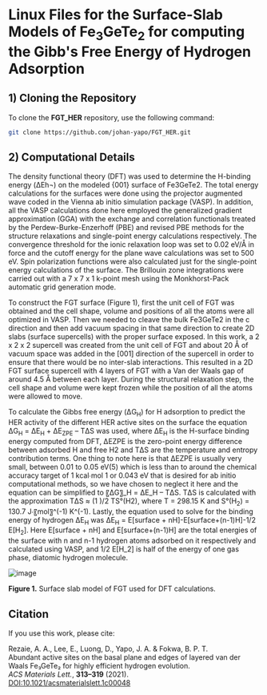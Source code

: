 # Linux Files for the Surface-Slab Models of Fe<sub>3</sub>GeTe<sub>2</sub> for computing the Gibb's Free Energy of Hydrogen Adsorption 

## 1) Cloning the Repository

To clone the **FGT_HER** repository, use the following command:

```sh
git clone https://github.com/johan-yapo/FGT_HER.git
```

## 2) Computational Details

The density functional theory (DFT) was used to determine the H-binding energy (ΔEh¬) on the modeled {001} surface of Fe3GeTe2. The total energy calculations for the surfaces were done using the projector augmented wave coded in the Vienna ab initio simulation package (VASP). In addition, all the VASP calculations done here employed the generalized gradient approximation (GGA) with the exchange and correlation functionals treated by the Perdew-Burke-Enzerhoff (PBE) and revised PBE methods for the structure relaxations and single-point energy calculations respectively. The convergence threshold for the ionic relaxation loop was set to 0.02 eV/Å in force and the cutoff energy for the plane wave calculations was set to 500 eV. Spin polarization functions were also calculated just for the single-point energy calculations of the surface. The Brillouin zone integrations were carried out with a 7 x 7 x 1 k-point mesh using the Monkhorst-Pack automatic grid generation mode.

To construct the FGT surface (Figure 1), first the unit cell of FGT was obtained and the cell shape, volume and positions of all the atoms were all optimized in VASP. Then we needed to cleave the bulk Fe3GeTe2 in the c direction and then add vacuum spacing in that same direction to create 2D slabs (surface supercells) with the proper surface exposed. In this work, a 2 x 2 x 2 supercell was created from the unit cell of FGT and about 20 Å of vacuum space was added in the [001] direction of the supercell in order to ensure that there would be no inter-slab interactions. This resulted in a 2D FGT surface supercell with 4 layers of FGT with a Van der Waals gap of around 4.5 Å between each layer. During the structural relaxation step, the cell shape and volume were kept frozen while the position of all the atoms were allowed to move. 

To calculate the Gibbs free energy (ΔG<sub>H</sub>) for H adsorption to predict the HER activity of the different HER active sites on the surface the equation ΔG<sub>H</sub> = ΔE<sub>H</sub> + ΔE<sub>ZPE</sub> – TΔS  was used, where ΔE<sub>H</sub> is the H-surface binding energy computed from DFT, ΔEZPE is the zero-point energy difference between adsorbed H and free H2 and TΔS are the temperature and entropy contribution terms. One thing to note here is that ΔEZPE is usually very small, between 0.01 to 0.05 eV(5) which is less than to around the chemical accuracy target of 1 kcal∙mol 1 or 0.043 eV that is desired for ab initio computational methods, so we have chosen to neglect it here and the equation can be simplified to 〖ΔG〗_H  = ΔE_H  – TΔS. TΔS is calculated with the approximation TΔS ≈  (1 )/2 TS°(H2), where T = 298.15 K  and S°(H<sub>2</sub>) = 130.7 J∙〖mol〗^(-1) K^(-1). Lastly, the equation used to solve for the binding energy of hydrogen ΔE<sub>H</sub> was ΔE<sub>H</sub> = E[surface + nH]-E[surface+(n-1)H]-1/2 E[H<sub>2</sub>]. Here E[surface + nH] and E[surface+(n-1)H] are the total energies of the surface with n and n-1 hydrogen atoms adsorbed on it respectively and calculated using VASP, and 1/2 E[H_2] is half of the energy of one gas phase, diatomic hydrogen molecule.

![image](https://github.com/fgt_HER/fgt_surface-slab.png)

**Figure 1.** Surface slab model of FGT used for DFT calculations.

## Citation  
If you use this work, please cite:  

Rezaie, A. A., Lee, E., Luong, D., Yapo, J. A. & Fokwa, B. P. T.  
Abundant active sites on the basal plane and edges of layered van der Waals Fe₃GeTe₂ for highly efficient hydrogen evolution.  
*ACS Materials Lett.*, **313–319** (2021).  
[DOI:10.1021/acsmaterialslett.1c00048](https://doi.org/10.1021/acsmaterialslett.1c00048)




